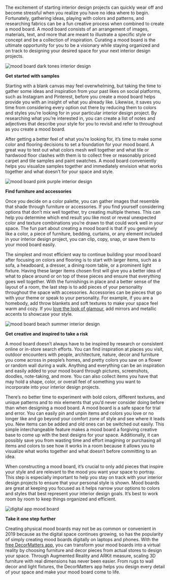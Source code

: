 The excitement of starting interior design projects can quickly wear off and become stressful when you realize you have no idea where to begin. Fortunately, gathering ideas, playing with colors and patterns, and researching fabrics can be a fun creative process when combined to create a mood board. A mood board consists of an arrangement of images, materials, text, and more that are meant to illustrate a specific style or concept and be a collection of inspiration. Curating a mood board is the ultimate opportunity for you to be a visionary while staying organized and on track to designing your desired space for your next interior design projects.

![mood board dark tones interior design](https://didr9pubr8qfh.cloudfront.net/blog/blog-page/blog-page-17/mood-board-dark-tones-interior-design.jpg)

**Get started with samples**

Starting with a blank canvas may feel overwhelming, but taking the time to gather some ideas and inspiration from your past likes on social platforms, such as Instagram and Pinterest, before you create a mood board helps provide you with an insight of what you already like. Likewise, it saves you time from considering every option out there by reducing them to colors and styles you’re looking for in your particular interior design project. By researching what you’re interested in, you can create a list of notes and adjectives that describe your style for you to revisit and refer to throughout as you create a mood board.

After getting a better feel of what you’re looking for, it’s time to make some color and flooring decisions to set a foundation for your mood board. A great way to test out what colors mesh well together and what tile or hardwood floor clashes with them is to collect free or reasonably priced carpet and tile samples and paint swatches. A mood board conveniently helps you visualize samples together and immediately envision what works together and what doesn’t for your space and style.

![mood board pink purple interior design](https://didr9pubr8qfh.cloudfront.net/blog/blog-page/blog-page-17/mood-board-pink-purple-interior-design.jpg)

**Find furniture and accessories**

Once you decide on a color palette, you can gather images that resemble that shade through furniture or accessories. If you find yourself considering options that don’t mix well together, try creating multiple themes. This can help you determine which end result you like most or reveal unexpected color and texture combinations you’re drawn to that could work well in your space. The fun part about creating a mood board is that if you genuinely like a color, a piece of furniture, bedding, curtains, or any element included in your interior design project, you can clip, copy, snap, or save them to your mood board easily.

The simplest and most efficient way to continue building your mood board after focusing on colors and flooring is to start with larger items, such as a sofa, a headboard, a dresser, a dining room table, or a prominent light fixture. Having these larger items chosen first will give you a better idea of what to place around or on top of these pieces and ensure that everything goes well together. With the furnishings in place and a better sense of the layout of a room, the last step is to add pieces of your personality throughout the space with accessories. Accessories can be pieces that go with your theme or speak to your personality. For example, if you are a homebody, add throw blankets and soft textures to make your space feel warm and cozy. If you [love the look of glamour](https://decormatters.app/blog/14/decorating-on-a-budget-glam-home-decor-ideas), add mirrors and metallic accents to showcase your style.

![mood board beach summer interior design](https://didr9pubr8qfh.cloudfront.net/blog/blog-page/blog-page-17/mood-board-beach-summer-interior-design.jpg)

**Get creative and inspired to take a risk**

A mood board doesn’t always have to be inspired by research or consistent online or in-store search efforts. You can find inspiration at places you visit, outdoor encounters with people, architecture, nature, decor and furniture you come across in people’s homes, and pretty colors you saw on a flower or random wall during a walk. Anything and everything can be an inspiration and easily added to your mood board through pictures, screenshots, doodles, note-taking, and more. You can also collect items you have that may hold a shape, color, or overall feel of something you want to incorporate into your interior design projects.

There’s no better time to experiment with bold colors, different textures, and unique patterns and to mix elements that you’d never consider doing before than when designing a mood board. A mood board is a safe space for trial and error. You can easily pin and unpin items and colors you love or no longer like and go beyond your comfort zone of style and see where it leads you. New items can be added and old ones can be switched out easily. This simple interchangeable feature makes a mood board a forgiving creative base to come up with the best designs for your space. Additionally, it can possibly save you from wasting time and effort imagining or purchasing all items and colors to see how it works in a room because it allows you to visualize what works together and what doesn’t before committing to an idea.

When constructing a mood board, it’s crucial to only add pieces that inspire your style and are relevant to the mood you want your space to portray. This step is especially important to help you stay on track with your interior design projects to ensure that your personal style is shown. Mood boards are great at keeping you focused as it helps narrow your options to colors and styles that best represent your interior design goals. It’s best to work room by room to keep things organized and efficient.

![digital app mood board](https://didr9pubr8qfh.cloudfront.net/blog/blog-page/blog-page-17/digital-app-mood-board.jpg)

**Take it one step further**

Creating physical mood boards may not be as common or convenient in 2019 because as the digital space continues growing, so has the popularity of simply creating mood boards digitally on laptops and phones. With the [free DecorMatters app](https://decormatters.app.link/how-to-create-mood-board/interior-design), you can transform your mood boards into a virtual reality by choosing furniture and decor pieces from actual stores to design your space. Through Augmented Reality and ARKit measure, scaling 3D furniture with real dimensions has never been easier. From rugs to wall decor and light fixtures, the DecorMatters app helps you design every detail of your space and make your mood board come to life.